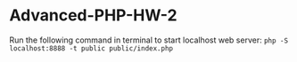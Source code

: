 # Advanced-PHP-HW-2


Run the following command in terminal to start localhost web server:
`php -S localhost:8888 -t public public/index.php`
